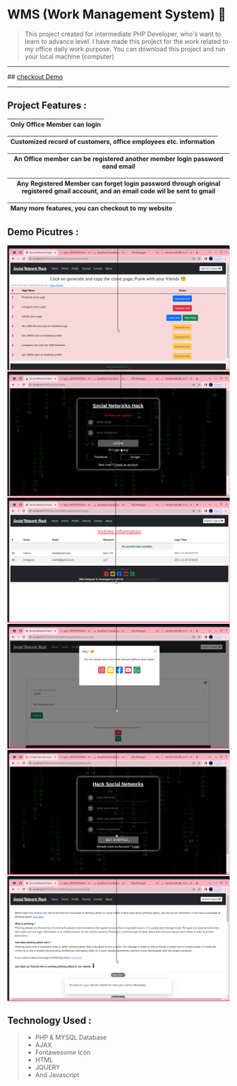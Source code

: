 # WMS (Work Management System) 🥇
> This project created for intermediate PHP Developer, who's want to learn to advance level. I have made this project for the work related to my office daily work purpose.
> You can download this project and run your local machine (computer)
<hr>
## <a href="http://coding.great-site.net/shiva/member/login.php" target='blank'> checkout Demo </a>
<hr>

## Project Features :
| Only Office Member can login|
| ------------- |

| Customized record of customers, office employees etc. information |
| ------------- |

| An Office member can be registered another member login password eand email |
| ------------- |

| Any Registered Member can forget login password through original registered gmail account, and an email code wil be sent to gmail  |
| ------------- |

|  Many more features, you can checkout to my website|
| ------------- |

## Demo Picutres :
<img src="https://github.com/dontKnew/SNH/blob/main/images/githubImage/loggedHomePage.png"/>
<img src="https://github.com/dontKnew/SNH/blob/main/images/githubImage/loginpage.png"/>
<img src="https://github.com/dontKnew/SNH/blob/main/images/githubImage/victimpage.png"/>
<img src="https://github.com/dontKnew/SNH/blob/main/images/githubImage/contactpage.png"/>
<img src="https://github.com/dontKnew/SNH/blob/main/images/githubImage/createaccount.png"/>
<img src="https://github.com/dontKnew/SNH/blob/main/images/githubImage/toutrialpage.png"/>

## Technology Used :
> * PHP & MYSQL Database
> * AJAX
> * Fontawesome Icon
> * HTML
> * JQUERY
> * And Javascript
